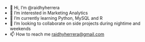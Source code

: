 - 👋 Hi, I’m @raidhyherrera
- 👀 I’m interested in Marketing Analytics
- 🌱 I’m currently learning Python, MySQL and R
- 💞️ I’m looking to collaborate on side projects during nightime and weekends
- 📫 How to reach me raidhyherrera@gmail.com

<!---
raidhyherrera/raidhyherrera is a ✨ special ✨ repository because its `README.md` (this file) appears on your GitHub profile.
You can click the Preview link to take a look at your changes.
--->
